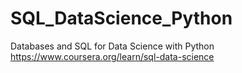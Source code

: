 # SQL_DataScience_Python

Databases and SQL for Data Science with Python
https://www.coursera.org/learn/sql-data-science

